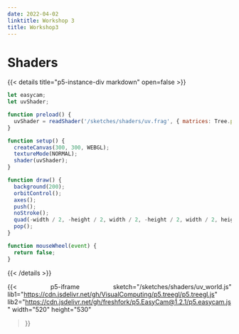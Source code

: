 ```yaml
---
date: 2022-04-02
linktitle: Workshop 3
title: Workshop3
---
```


# **Shaders**

<div style="text-align: justify">

{{< details title="p5-instance-div markdown" open=false >}}

```js
let easycam;
let uvShader;

function preload() {
  uvShader = readShader('/sketches/shaders/uv.frag', { matrices: Tree.pmvMatrix, varyings: Tree.texcoords2 });
}

function setup() {
  createCanvas(300, 300, WEBGL);
  textureMode(NORMAL);
  shader(uvShader);
}

function draw() {
  background(200);
  orbitControl();
  axes();
  push();
  noStroke();
  quad(-width / 2, -height / 2, width / 2, -height / 2, width / 2, height / 2, -width / 2, height / 2);
  pop();
}

function mouseWheel(event) {
  return false;
}
```

{{< /details >}}


{{< p5-iframe 
  sketch="/sketches/shaders/uv_world.js"
  lib1="https://cdn.jsdelivr.net/gh/VisualComputing/p5.treegl/p5.treegl.js"
  lib2="https://cdn.jsdelivr.net/gh/freshfork/p5.EasyCam@1.2.1/p5.easycam.js"
  width="520" height="530"
>}}